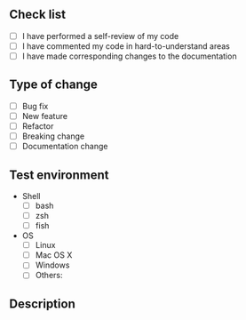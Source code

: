 <!-- NOTE: forgit.plugin.zsh & forgit.plugin.sh share the same code. You should make sure the changes work in both `zsh` & `bash` -->

<!-- Check all that apply [x] -->

## Check list

- [ ] I have performed a self-review of my code
- [ ] I have commented my code in hard-to-understand areas
- [ ] I have made corresponding changes to the documentation

## Type of change

- [ ] Bug fix
- [ ] New feature
- [ ] Refactor
- [ ] Breaking change
- [ ] Documentation change

## Test environment

- Shell
    - [ ] bash
    - [ ] zsh 
    - [ ] fish 
- OS
    - [ ] Linux
    - [ ] Mac OS X
    - [ ] Windows
    - [ ] Others:

## Description

<!-- Please include a summary of the change(and the related issue if any). Please also include relevant motivation and context when necessary. -->
